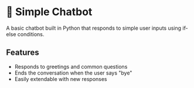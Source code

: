 # 🤖 Simple Chatbot

A basic chatbot built in Python that responds to simple user inputs using if-else conditions.

## Features

- Responds to greetings and common questions
- Ends the conversation when the user says "bye"
- Easily extendable with new responses
